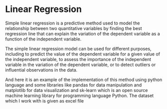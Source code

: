 # Linear Regression
Simple linear regression is a predictive method used to model the relationship between two quantitative variables by finding the best regression line that can explain the variation of the dependent variable as a function of the independent variable.

The simple linear regression model can be used for different purposes, including to predict the value of the dependent variable for a given value of the independent variable, to assess the importance of the independent variable in the variation of the dependent variable, or to detect outliers or influential observations in the data.

And here it is an example of the implementation of this method using python language and  some libraries like pandas for data manipulation and matplotlib for data visualization and sk-learn which is an open source machine learning library for programming language Python.
The dataset which I work with is given as excel file
